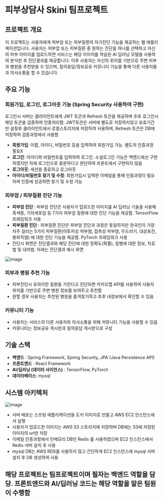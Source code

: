 # 피부상담사 Skini 팀프로젝트

## 프로젝트 개요

이 프로젝트는 사용자에게 피부암 또는 피부질환의 자가진단 기능을 제공하는 웹 애플리케이션입니다. 
사용자는 피부암 또는 피부질환 중 원하는 진단을 하나를 선택하고 자신의 피부 이미지를 업로드하면 서비스는 해당 이미지를 학습된 AI 딥러닝 모델을 사용하여 분석한 후 진단결과를 제공합니다.
이후 사용자는 자신의 위치를 기반으로 주변 피부과 병원을 추천받을 수 있으며, 질의응답/정보공유 커뮤니티 기능을 통해 다른 사용자들과 의사소통을 할 수 있습니다.  

## 주요 기능

### 회원가입, 로그인, 로그아웃 기능 (Spring Security 사용하여 구현)
로그인시 서버는 클라이언트에게 JWT 토큰과 Refresh 토큰을 제공하며 추후 로그인시 해당 토큰을 검증하여 인증처리함.
JWT토큰은 서버에 별도로 저장하지않고 유효기간만 설정후 클라이언트에서 로컬스토리지에 저장하여 사용하며, Refresh 토큰은 DB에 저장하여 검증과정에서 사용함
- **회원가입**: 이름, 아이디, 비밀번호 등을 입력하여 회원가입 가능. 별도의 인증과정 필요X
- **로그인**: 아이디와 비밀번호를 입력하여 로그인. 소셜로그인 기능은 백엔드에선 구현하였지만 자체 로그인으로 충분하다고 판단하여 프론트에서 구현하지 않음
- **로그아웃**: 세션을 종료하고 로그아웃
- **아이디/비밀번호 찾기 및 수정**: 회원가입시 입력한 이메일을 통해 인증과정이 필요하며 인증에 성공하면 찾기 및 수정 가능

### 피부암 / 피부질환 진단 기능
- **피부암 진단** : 피부암 진단은 사용자가 업로드한 이미지를 AI 딥러닝 기술을 사용해 흑색종, 기저세포암 등 7가지 피부암 질환에 대한 진단 기능을 제공함. TensorFlow 프레임워크 사용
- **피부질환 진단** : 피부질환 진단은 피부암 진단과 과정은 동일하지만 한국인이 가장 자주 걸리는 5가지 피부질환(아토피성 피부염, 접촉성 피부염, 두드러기, 대상포진, 봉와직염) 에 대한 진단 기능을 제공함. PyTorch 프레임워크 사용
- 진단시 화면은 진단결과와 해당 진단에 대한 정확도(확률), 질병에 대한 정보, 치료법 및 대처법. 아래는 진단결과 예시 화면

![image](https://github.com/user-attachments/assets/f58fd51d-52ca-4f98-871a-81152a794578)


### 피부과 병원 추천 기능
- 피부진단시 유의미한 질환을 가진다고 진단되면 카카오맵 API를 사용하여 사용자 위치를 기반으로 주변 병원 정보를 보여주고 추천함
- 원할 경우 사용자는 추천된 병원을 즐겨찾기하고 추후 내정보에서 확인할 수 있음

### 커뮤니티 기능
- 사용자는 서비스의 다른 사용자와 의사소통을 위해 커뮤니티 기능을 사용할 수 있음
- 커뮤니티는 정보공유 게시판과 질의응답 게시판으로 구성

## 기술 스택
- **백엔드** : Spring Framework, Spring Security, JPA (Java Persistence API)
- **프론트엔드** : React Framework
- **AI/딥러닝 (데이터 사이언스)** : TensorFlow, PyTorch
- **데이터베이스**: mysql

## 시스템 아키텍처
![image](https://github.com/user-attachments/assets/c204b0b0-1eab-4219-9df5-7c0dda4badbd)

- 서버 배포는 스프링 애플리케이션을 도커 이미지로 만들고 AWS EC2 인스턴스에서 실행
- 사용자가 업로드한 이미지는 AWS S3 스토리지에 저장하며 DB에는 S3에 저장된 이미지의 url만 저장
- 이메일 인증과정에서 인메모리 DB인 Redis 를 사용하였으며 EC2 인스턴스에서 Redis 서버 설치 후 사용
- mysql DB는 AWS RDS를 사용하지 않고 간단하게 EC2 인스턴스에 mysql 서버 설치 후 DB 생성하여 사용

## 해당 프로젝트는 팀프로젝트이며 필자는 백엔드 역할을 담당. 프론트엔드와 AI/딥러닝 코드는 해당 역할을 맡은 팀원이 수행함

